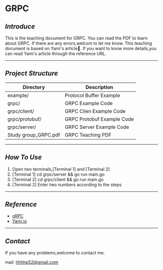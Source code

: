 # **GRPC**

## *Introduce*

This is the teaching document for GRPC.
You can read the PDF to learn about GRPC.
If there are any errors,welcom to let me know.
This teaching document is based on Yami's article.
If you want to know more details,you can read Yami's article through the reference URL. 

------------------------------
## *Project Structure*
| Directory | Description |
| - | - |
| example/ |  Protocol Buffer Example |
| grpc/ |  GRPC Example Code |
| grpc/client/ |  GRPC Clien Example Code |
| grpc/protobuf/ |  GRPC Protobuf Example Code |
| grpc/server/ |  GRPC Server Example Code |
| Study group_GRPC.pdf | GRPC Teaching PDF |

------------------------------
## *How To Use*
1. Open two terminals,[Terminal 1] and [Terminal 2]
2. [Terminal 1] cd grpc/server && go run main.go 
3. [Terminal 2] cd grpc/client && go run main.go
4. [Terminal 2] Enter two numbers according to the steps 

------------------------------
## *Reference*
* [gRPC](https://grpc.io/)
* [Yami.io](https://yami.io/grpc/)

------------------------------
## *Contact*
 If you have any problems,welcome to contact me.
 
 mail: hhhhp52@gmail.com


